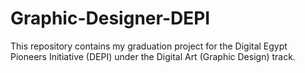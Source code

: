 # Graphic-Designer-DEPI
This repository contains my graduation project for the Digital Egypt Pioneers Initiative (DEPI) under the Digital Art (Graphic Design) track. 
